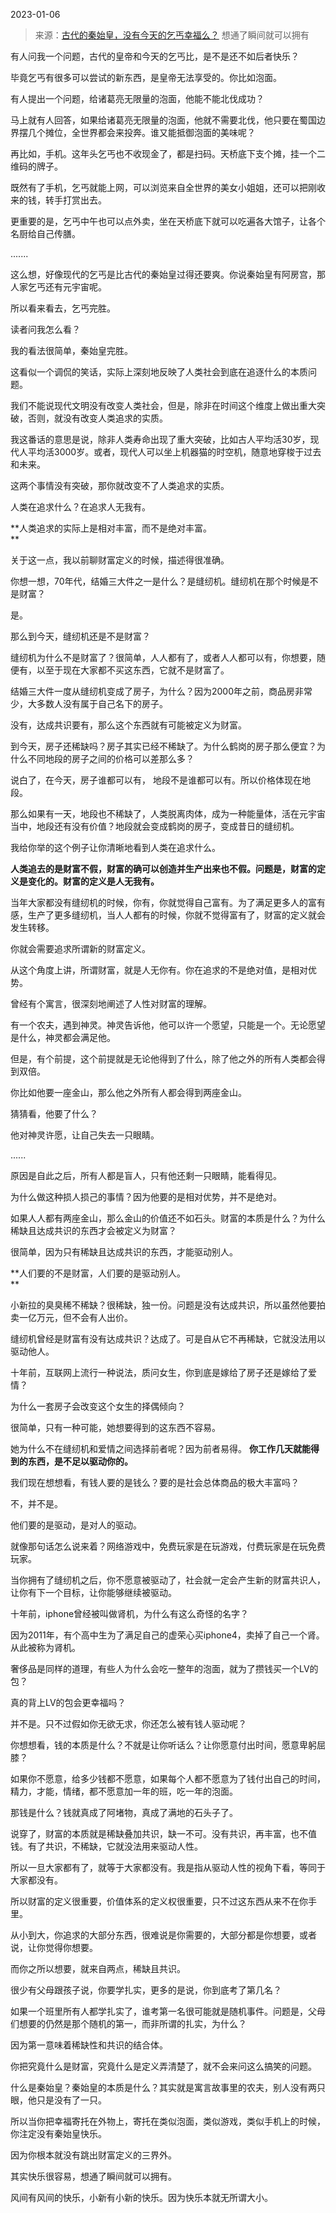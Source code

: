 2023-01-06

> 来源：[古代的秦始皇，没有今天的乞丐幸福么？](http://mp.weixin.qq.com/s?__biz=MzU0MjYwNDU2Mw==&mid=2247509315&idx=2&sn=ebaefd77e3b7d2149febf17deddf1375&chksm=fb1ac93fcc6d4029013241ce620eadd75c96bdb19e8f978f9dfac38538f26c3dd082e3052c0b&scene=27#wechat_redirect)
> 想通了瞬间就可以拥有

有人问我一个问题，古代的皇帝和今天的乞丐比，是不是还不如后者快乐？  

毕竟乞丐有很多可以尝试的新东西，是皇帝无法享受的。你比如泡面。  

有人提出一个问题，给诸葛亮无限量的泡面，他能不能北伐成功？

马上就有人回答，如果给诸葛亮无限量的泡面，他就不需要北伐，他只要在蜀国边界摆几个摊位，全世界都会来投奔。谁又能抵御泡面的美味呢？

再比如，手机。这年头乞丐也不收现金了，都是扫码。天桥底下支个摊，挂一个二维码的牌子。

既然有了手机，乞丐就能上网，可以浏览来自全世界的美女小姐姐，还可以把刚收来的钱，转手打赏出去。

更重要的是，乞丐中午也可以点外卖，坐在天桥底下就可以吃遍各大馆子，让各个名厨给自己传膳。

.......  

这么想，好像现代的乞丐是比古代的秦始皇过得还要爽。你说秦始皇有阿房宫，那人家乞丐还有元宇宙呢。

所以看来看去，乞丐完胜。  

读者问我怎么看？  

我的看法很简单，秦始皇完胜。

这看似一个调侃的笑话，实际上深刻地反映了人类社会到底在追逐什么的本质问题。  

我们不能说现代文明没有改变人类社会，但是，除非在时间这个维度上做出重大突破，否则，就没有改变人类追求的实质。  

我这番话的意思是说，除非人类寿命出现了重大突破，比如古人平均活30岁，现代人平均活3000岁。或者，现代人可以坐上机器猫的时空机，随意地穿梭于过去和未来。  

这两个事情没有突破，那你就改变不了人类追求的实质。  

人类在追求什么？在追求人无我有。  

 **人类追求的实际上是相对丰富，而不是绝对丰富。  
**

关于这一点，我以前聊财富定义的时候，描述得很准确。  

你想一想，70年代，结婚三大件之一是什么？是缝纫机。缝纫机在那个时候是不是财富？

是。

那么到今天，缝纫机还是不是财富？  

缝纫机为什么不是财富了？很简单，人人都有了，或者人人都可以有，你想要，随便有，以至于现在大家都不买这东西，它就不是财富了。  

结婚三大件一度从缝纫机变成了房子，为什么？因为2000年之前，商品房非常少，大多数人没有属于自己名下的房子。  

没有，达成共识要有，那么这个东西就有可能被定义为财富。  

到今天，房子还稀缺吗？房子其实已经不稀缺了。为什么鹤岗的房子那么便宜？为什么不同地段的房子之间的价格可以差那么多？  

说白了，在今天，房子谁都可以有， 地段不是谁都可以有。所以价格体现在地段。

那么如果有一天，地段也不稀缺了，人类脱离肉体，成为一种能量体，活在元宇宙当中，地段还有没有价值？地段就会变成鹤岗的房子，变成昔日的缝纫机。  

我给你举的这个例子让你清晰地看到人类在追求什么。  

 **人类追去的是财富不假，财富的确可以创造并生产出来也不假。问题是，财富的定义是变化的。财富的定义是人无我有。**

当年大家都没有缝纫机的时候，你有，你就觉得自己富有。为了满足更多人的富有感，生产了更多缝纫机，当人人都有的时候，你就不觉得富有了，财富的定义就会发生转移。

你就会需要追求所谓新的财富定义。  

从这个角度上讲，所谓财富，就是人无你有。你在追求的不是绝对值，是相对优势。

曾经有个寓言，很深刻地阐述了人性对财富的理解。  

有一个农夫，遇到神灵。神灵告诉他，他可以许一个愿望，只能是一个。无论愿望是什么，神灵都会满足他。  

但是，有个前提，这个前提就是无论他得到了什么，除了他之外的所有人类都会得到双倍。

你比如他要一座金山，那么他之外所有人都会得到两座金山。  

猜猜看，他要了什么？  

他对神灵许愿，让自己失去一只眼睛。  

......

原因是自此之后，所有人都是盲人，只有他还剩一只眼睛，能看得见。  

为什么做这种损人损己的事情？因为他要的是相对优势，并不是绝对。  

如果人人都有两座金山，那么金山的价值还不如石头。财富的本质是什么？为什么稀缺且达成共识的东西才会被定义为财富？  

很简单，因为只有稀缺且达成共识的东西，才能驱动别人。

 **人们要的不是财富，人们要的是驱动别人。  
**

小新拉的臭臭稀不稀缺？很稀缺，独一份。问题是没有达成共识，所以虽然他要拍卖一亿万元，但不会有人出价。  

缝纫机曾经是财富有没有达成共识？达成了。可是自从它不再稀缺，它就没法用以驱动他人。  

十年前，互联网上流行一种说法，质问女生，你到底是嫁给了房子还是嫁给了爱情？  

为什么一套房子会改变这个女生的择偶倾向？

很简单，只有一种可能，她想要得到的这东西不容易。  

她为什么不在缝纫机和爱情之间选择前者呢？因为前者易得。 **你工作几天就能得到的东西，是不足以驱动你的。**  

我们现在想想看，有钱人要的是钱么？要的是社会总体商品的极大丰富吗？  

不，并不是。

他们要的是驱动，是对人的驱动。

就像那句话怎么说来着？网络游戏中，免费玩家是在玩游戏，付费玩家是在玩免费玩家。  

当你拥有了缝纫机之后，你不愿意被驱动了，社会就一定会产生新的财富共识人，让你有下一个目标，让你能够继续被驱动。  

十年前，iphone曾经被叫做肾机，为什么有这么奇怪的名字？

因为2011年，有个高中生为了满足自己的虚荣心买iphone4，卖掉了自己一个肾。从此被称为肾机。

奢侈品是同样的道理，有些人为什么会吃一整年的泡面，就为了攒钱买一个LV的包？  

真的背上LV的包会更幸福吗？  

并不是。只不过假如你无欲无求，你还怎么被有钱人驱动呢？  

你想想看，钱的本质是什么？不就是让你听话么？让你愿意付出时间，愿意卑躬屈膝？

如果你不愿意，给多少钱都不愿意，如果每个人都不愿意为了钱付出自己的时间，精力，才能，情绪，都不愿意加一年的班，吃一年的泡面。  

那钱是什么？钱就真成了阿堵物，真成了满地的石头子了。

说穿了，财富的本质就是稀缺叠加共识，缺一不可。没有共识，再丰富，也不值钱。有了共识，不稀缺，它就没法用来驱动人性。  

所以一旦大家都有了，就等于大家都没有。我是指从驱动人性的视角下看，等同于大家都没有。

所以财富的定义很重要，价值体系的定义权很重要，只不过这东西从来不在你手里。

从小到大，你追求的大部分东西，很难说是你需要的，大部分都是你想要，或者说，让你觉得你想要。

而你之所以想要，就来自两点，稀缺且共识。

很少有父母跟孩子说，你要学扎实，更多的是说，你到底考了第几名？  

如果一个班里所有人都学扎实了，谁考第一名很可能就是随机事件。问题是，父母们想要的仍然是那个随机的第一，而非所谓的扎实，为什么？  

因为第一意味着稀缺性和共识的结合体。

你把究竟什么是财富，究竟什么是定义弄清楚了，就不会来问这么搞笑的问题。  

什么是秦始皇？秦始皇的本质是什么？其实就是寓言故事里的农夫，别人没有两只眼，他只是没有了一只。

所以当你把幸福寄托在外物上，寄托在类似泡面，类似游戏，类似手机上的时候，你注定没有秦始皇快乐。

因为你根本就没有跳出财富定义的三界外。

其实快乐很容易，想通了瞬间就可以拥有。

风间有风间的快乐，小新有小新的快乐。因为快乐本就无所谓大小。

